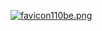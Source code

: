 [![favicon110be.png](https://img.delitto.club/images/2018/04/12/favicon110be.png)](https://img.delitto.club/image/cky)